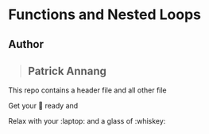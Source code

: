 # Functions and Nested Loops

## Author

> ## Patrick Annang

This repo contains a header file and all other file

Get your :popcorn: ready and

Relax with your :laptop: and a glass of :whiskey:
